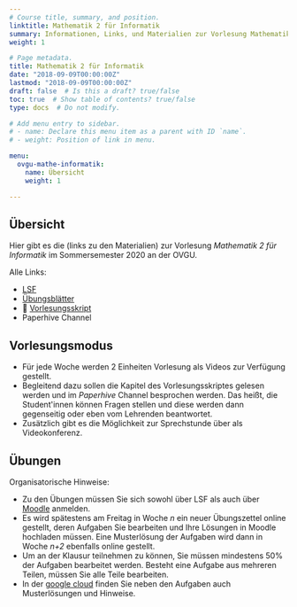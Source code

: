 ```yaml
---
# Course title, summary, and position.
linktitle: Mathematik 2 für Informatik
summary: Informationen, Links, und Materialien zur Vorlesung Mathematik 2 für Informatik an der OVGU im Sommersemester 2020
weight: 1

# Page metadata.
title: Mathematik 2 für Informatik
date: "2018-09-09T00:00:00Z"
lastmod: "2018-09-09T00:00:00Z"
draft: false  # Is this a draft? true/false
toc: true  # Show table of contents? true/false
type: docs  # Do not modify.

# Add menu entry to sidebar.
# - name: Declare this menu item as a parent with ID `name`.
# - weight: Position of link in menu.

menu:
  ovgu-mathe-informatik:
    name: Übersicht
    weight: 1

---
```


## Übersicht

Hier gibt es die (links zu den Materialien) zur Vorlesung *Mathematik 2 für
Informatik* im Sommersemester 2020 an der OVGU.

Alle Links:

 * [LSF](https://lsf.ovgu.de/qislsf/rds?state=verpublish&status=init&vmfile=no&publishid=154905&moduleCall=webInfo&publishConfFile=webInfo&publishSubDir=veranstaltung)
 * [Übungsblätter](https://drive.google.com/open?id=1S6Qi0eOcYlOz30TlTa08f1ty9M72xfJf)
 * :blue_book: [Vorlesungsskript](files/Henk_Skript_Mathe_fuer_Informatiker.pdf)
 * Paperhive Channel

## Vorlesungsmodus

 * Für jede Woche werden 2 Einheiten Vorlesung als Videos zur Verf&uuml;gung
   gestellt.
 * Begleitend dazu sollen die Kapitel des Vorlesungsskriptes gelesen werden und
   im *Paperhive* Channel besprochen werden. Das hei&szlig;t, die Student'innen
   können Fragen stellen und diese werden dann gegenseitig oder eben vom
   Lehrenden beantwortet.
 * Zus&auml;tzlich gibt es die M&ouml;glichkeit zur Sprechstunde &uuml;ber als
   Videokonferenz.

## Übungen

Organisatorische Hinweise:
 * Zu den Übungen müssen Sie sich sowohl über LSF als auch über
   [Moodle](https://elearning.ovgu.de/course/view.php?id=7691) anmelden.
 * Es wird spätestens am Freitag in Woche *n* ein neuer Übungszettel online
   gestellt, deren Aufgaben Sie bearbeiten und Ihre Lösungen in Moodle hochladen
   müssen. Eine Musterlösung der Aufgaben wird dann in Woche *n+2* ebenfalls
   online gestellt. 
 * Um an der Klausur teilnehmen zu können, Sie müssen mindestens 50% der
   Aufgaben bearbeitet werden. Besteht eine Aufgabe aus mehreren Teilen,
   müssen Sie alle Teile bearbeiten.  
 * In der [google
   cloud](https://drive.google.com/open?id=1S6Qi0eOcYlOz30TlTa08f1ty9M72xfJf)
   finden Sie neben den Aufgaben auch Musterlösungen und Hinweise.
     
